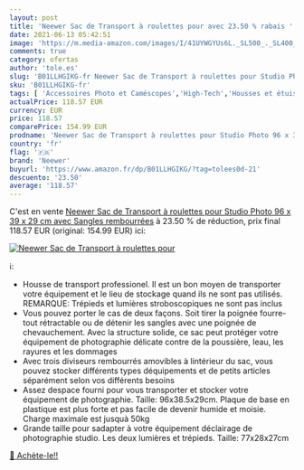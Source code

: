 ```yaml
---
layout: post
title: 'Neewer Sac de Transport à roulettes pour avec 23.50 % rabais '
date: 2021-06-13 05:42:51
image: 'https://m.media-amazon.com/images/I/41UYWGYUs6L._SL500_._SL400_.jpg'
comments: true
category: ofertas
author: 'tole.es'
slug: 'B01LLHGIKG-fr Neewer Sac de Transport à roulettes pour Studio Photo 96 x...'
sku: 'B01LLHGIKG-fr'
tags: [ 'Accessoires Photo et Caméscopes','High-Tech','Housses et étuis pour appareils photo et caméscopes','Housses pour appareils photo et caméscopes','Photo et caméscopes','neewer', ]
actualPrice: 118.57 EUR
currency: EUR
price: 118.57
comparePrice: 154.99 EUR
prodname: 'Neewer Sac de Transport à roulettes pour Studio Photo 96 x 39 x 29 cm avec Sangles rembourrées'
country: 'fr'
flag: '🇫🇷'
brand: 'Neewer'
buyurl: 'https://www.amazon.fr/dp/B01LLHGIKG/?tag=tolees0d-21'
descuento: '23.50'
average: '118.57'
---
```


C'est en vente [Neewer Sac de Transport à roulettes pour Studio Photo 96 x 39 x 29 cm avec Sangles rembourrées](https://www.amazon.fr/dp/B01LLHGIKG/?tag=tolees0d-21)  à  23.50 % de réduction, prix final  118.57 EUR (original: 154.99 EUR) ici:

[![Neewer Sac de Transport à roulettes pour](https://m.media-amazon.com/images/I/41UYWGYUs6L._SL500_._SL400_.jpg)](https://www.amazon.fr/dp/B01LLHGIKG/?tag=tolees0d-21)

ℹ️:

- Housse de transport professionel. Il est un bon moyen de transporter votre équipement et le lieu de stockage quand ils ne sont pas utilisés. REMARQUE: Trépieds et lumières stroboscopiques ne sont pas inclus
- Vous pouvez porter le cas de deux façons. Soit tirer la poignée fourre-tout rétractable ou de détenir les sangles avec une poignée de chevauchement. Avec la structure solide, ce sac peut protéger votre équipement de photographie délicate contre de la poussière, leau, les rayures et les dommages
- Avec trois diviseurs rembourrés amovibles à lintérieur du sac, vous pouvez stocker différents types déquipements et de petits articles séparément selon vos différents besoins
- Assez despace fourni pour vous transporter et stocker votre équipement de photographie. Taille: 96x38.5x29cm. Plaque de base en plastique est plus forte et pas facile de devenir humide et moisie. Charge maximale est jusquà 50kg
- Grande taille pour sadapter à votre équipement déclairage de photographie studio. Les deux lumières et trépieds. Taille: 77x28x27cm

[🛒 Achète-le!!](https://www.amazon.fr/dp/B01LLHGIKG/?tag=tolees0d-21)
